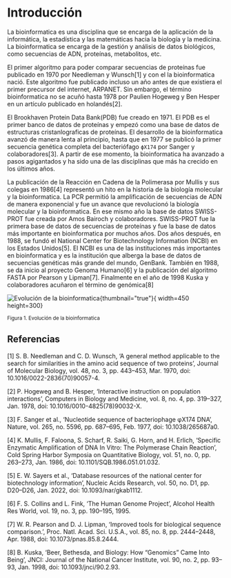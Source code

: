 # Introducción

La bioinformatica es una disciplina que se encarga de la aplicación de la informática, la estadística y las matemáticas hacia la biología y la medicina. La bioinformatica se encarga de la gestión y análisis de datos biológicos, como secuencias de ADN, proteínas, metabolitos, etc.

El primer algoritmo para poder comparar secuencias de proteínas fue publicado en 1970 por Needleman y Wunsch[1] y con el la bioinformatica nació.
Este algoritmo fue publicado incluso un año antes de que existiera el primer precursor del internet, ARPANET. Sin embargo, el término bioinformatica no se acuñó hasta 1978 por Paulien Hogeweg y Ben Hesper en un artículo publicado en holandés[2].

El Brookhaven Protein Data Bank(PDB) fue creado en 1971. El PDB es el primer banco de datos de proteínas y empezó como una base de datos de estructuras cristanlograficas de proteínas. El desarrollo de la bioinformatica avanzó de manera lenta al principio, hasta que en 1977 se publicó la primer secuencia genética completa del bacteriófago `ϕX174` por Sanger y colaboradores[3].
A partir de ese momento, la bioinformatica ha avanzado a pasos agigantados y ha sido una de las disciplinas que más ha crecido en los últimos años.

La publicación de la Reacción en Cadena de la Polimerasa por Mullis y sus colegas en 1986[4] representó un hito en la historia de la biología molecular y la bioinformatica. La PCR permitió la amplificación de secuencias de ADN de manera exponencial y fue un avance que revolucionó la biología molecular y la bioinformatica.
En ese mismo año la base de datos SWISS-PROT fue creada por Amos Bairoch y colaboradores. SWISS-PROT fue la primera base de datos de secuencias de proteínas y fue la base de datos más importante en bioinformatica por muchos años.
Dos años después, en 1988, se fundó el National Center for Biotechnology Information (NCBI) en los Estados Unidos[5]. El NCBI es una de las instituciones más importantes en bioinformatica y es la institución que alberga la base de datos de secuencias genéticas más grande del mundo, GenBank.
También en 1988, se da inicio al proyecto Genoma Humano[6] y la publicación del algoritmo FASTA por Pearson y Lipman[7].
Finalmente en el año de 1998 Kuska y colaboradores acuñaron el término de genómica[8]

![Evolución de la bioinformatica](img.png){thumbnail="true"}{ width=450 height=300}

<sub>Figura 1. Evolución de la bioinformatica</sub>

## Referencias

<tip>

[1] S. B. Needleman and C. D. Wunsch, ‘A general method applicable to the search for similarities in the amino acid sequence of two proteins’, Journal of Molecular Biology, vol. 48, no. 3, pp. 443–453, Mar. 1970, doi: 10.1016/0022-2836(70)90057-4.

[2] P. Hogeweg and B. Hesper, ‘Interactive instruction on population interactions’, Computers in Biology and Medicine, vol. 8, no. 4, pp. 319–327, Jan. 1978, doi: 10.1016/0010-4825(78)90032-X.

[3] F. Sanger et al., ‘Nucleotide sequence of bacteriophage φX174 DNA’, Nature, vol. 265, no. 5596, pp. 687–695, Feb. 1977, doi: 10.1038/265687a0.

[4] K. Mullis, F. Faloona, S. Scharf, R. Saiki, G. Horn, and H. Erlich, ‘Specific Enzymatic Amplification of DNA In Vitro: The Polymerase Chain Reaction’, Cold Spring Harbor Symposia on Quantitative Biology, vol. 51, no. 0, pp. 263–273, Jan. 1986, doi: 10.1101/SQB.1986.051.01.032.

[5] E. W. Sayers et al., ‘Database resources of the national center for biotechnology information’, Nucleic Acids Research, vol. 50, no. D1, pp. D20–D26, Jan. 2022, doi: 10.1093/nar/gkab1112.

[6] F. S. Collins and L. Fink, ‘The Human Genome Project’, Alcohol Health Res World, vol. 19, no. 3, pp. 190–195, 1995.

[7] W. R. Pearson and D. J. Lipman, ‘Improved tools for biological sequence comparison.’, Proc. Natl. Acad. Sci. U.S.A., vol. 85, no. 8, pp. 2444–2448, Apr. 1988, doi: 10.1073/pnas.85.8.2444.

[8] B. Kuska, ‘Beer, Bethesda, and Biology: How “Genomics” Came Into Being’, JNCI: Journal of the National Cancer Institute, vol. 90, no. 2, pp. 93–93, Jan. 1998, doi: 10.1093/jnci/90.2.93.

</tip>